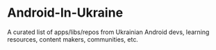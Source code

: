 # Android-In-Ukraine
A curated list of apps/libs/repos from Ukrainian Android devs, learning resources, content makers, communities, etc.
